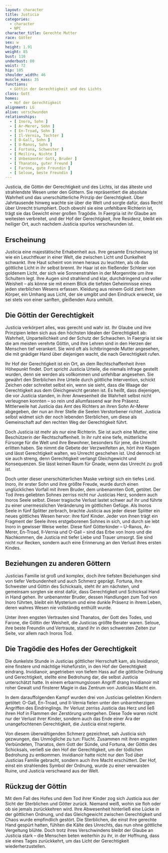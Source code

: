 ```yaml
---
layout: character
title: Justicia
categories:
  - character
  - NPC
character_title: Gerechte Mutter
race: Götter
sex: w
height: 1.91
weight: 85
bust: 110
underbust: 80
waist: 72
hip: 105
shoulder_width: 46
muscle_mass: 35
functions:
  - Göttin der Gerechtigkeit und des Lichts
class: Gott
homes:
  - Hof der Gerechtigkeit
alignment: LG
alive: verschwunden
relationships:
  - [ Inoro, Sohn ]
  - [ Ar-Merer, Sohn ]
  - [ En-Troad, Sohn ]
  - [ Il-Vernia, Tochter ]
  - [ O-Gall, Sohn ]
  - [ U-Ranos, Sohn ]
  - [ Fortuna, Schwester ]
  - [ Meilira, Nichte ]
  - [ Unbenannter Gott, Bruder ]
  - [ Thanatos, guter Freund ]
  - [ Farone, gute Freundin ]
  - [ Seloue, beste Freundin ]
---
```


Justicia, die Göttin der Gerechtigkeit und des Lichts, ist das älteste und strahlendste Wesen unter den Göttern. Sie
repräsentiert die absolute Wahrheit und das unerschütterliche Prinzip der Gerechtigkeit. Über Jahrtausende hinweg wachte
sie über die Welt und sorgte dafür, dass Recht über Unrecht triumphiert. Doch obwohl sie eine unfehlbare Richterin ist,
trägt sie das Gewicht einer großen Tragödie. In Faergria ist ihr Glaube am weitesten verbreitet, und der Hof der
Gerechtigkeit, ihre Residenz, bleibt ein heiliger Ort, auch nachdem Justicia spurlos verschwunden ist.

<!--more-->

## Erscheinung

Justicia eine majestätische Erhabenheit aus. Ihre gesamte Erscheinung ist wie ein Leuchtfeuer in einer Welt, die
zwischen Licht und Dunkelheit schwankt. Ihre Haut scheint von innen heraus zu leuchten, als ob das göttliche Licht in
ihr selbst brennt. Ihr Haar ist ein fließender Schleier von goldenem Licht, der sich wie Sonnenstrahlen in der
Morgenröte um ihre Schultern legt. Ihre Augen sind strahlend und klar, durchdringend und voller Weisheit – als könne sie
mit einem Blick die tiefsten Geheimnisse eines jeden sterblichen Wesens erfassen. Kleidung aus reinem Gold ziert ihren
Körper, ein Umhang aus Licht, der sie umgibt und den Eindruck erweckt, sie sei stets von einer sanften,
gleißenden Aura umhüllt.

## Die Göttin der Gerechtigkeit

Justicia verkörpert alles, was gerecht und wahr ist. Ihr Glaube und ihre Prinzipien leiten sich aus den höchsten Idealen
der Gerechtigkeit ab: Wahrheit, Unparteilichkeit und der Schutz der Schwachen. In Faergria ist sie die am meisten
verehrte Göttin, und ihre Lehren sind in den Herzen der Menschen tief verankert. Sie wird oft als lichtbringende Mutter
angesehen, die mit gnädiger Hand über diejenigen wacht, die nach Gerechtigkeit rufen.

Ihr Hof der Gerechtigkeit ist ein Ort, an dem Rechtschaffenheit ihren Höhepunkt findet. Dort spricht Justicia
Urteile, die niemals infrage gestellt wurden, denn sie werden als vollkommen und unfehlbar angesehen. Sie gewährt den
Sterblichen ihre Urteile durch göttliche Intervention, schickt Zeichen oder schreitet selbst ein, wenn sie sieht, dass
die Waage der Gerechtigkeit aus dem Gleichgewicht geraten ist. Es heißt, dass diejenigen, die vor Justicia standen, in
ihrer Anwesenheit die Wahrheit selbst nicht verleugnen konnten – so rein und allumfassend war ihre Präsenz. Mittlerweile
hat Justicia das Amt des Richters an ihren Sohn Ar-Merer abgegeben, der nun an ihrer Stelle die Seelen Verstorbener
richtet. Justicia selbst widmet sich der noch lebenden Sterblichen, um diese als Gemeinschaft auf den rechten Weg der
Gerechtigkeit führt.

Doch Justicia ist mehr als nur eine Richterin. Sie ist auch eine Mutter, eine Beschützerin der Rechtschaffenheit. In ihr
ruht eine tiefe, mütterliche Fürsorge für die Welt und ihre Bewohner, besonders für jene, die Unrecht erlitten haben.
Sie nimmt die Gebete der Verzweifelten an, hört ihre Klagen und lässt Gerechtigkeit walten, wo Unrecht geschehen ist.
Und dennoch ist sie auch streng, denn Gerechtigkeit verlangt Gleichgewicht und Konsequenzen. Sie lässt keinen Raum für
Gnade, wenn das Unrecht zu groß ist.

Doch unter dieser unerschütterlichen Maske verbirgt sich ein tiefes Leid. Inoro, ihr erster Sohn und ihre größte Freude,
wurde durch einen unglücklichen Vorfall mit ihrem Bruder, dem unbenannten Gott, getötet. Der Tod ihres geliebten Sohnes
zerriss nicht nur Justicias Herz, sondern auch Inoros Seele selbst. Dieser tragische Verlust lastet schwer auf ihr und
führte zu einer unermesslichen Veränderung im göttlichen Gefüge. Als Inoros Seele in fünf Splitter zerbrach, brachte
Justicia aus jeder dieser Splitter ein neues göttliches Wesen hervor: ihre fünf Kinder. Jeder von ihnen trägt ein
Fragment der Seele ihres erstgeborenen Sohnes in sich, und durch sie lebt Inoro in gewisser Weise weiter. Diese fünf
Götterkinder – U-Ranos, Ar-Merer, En-Troad, Il-Vernia und O-Gall – sind das Erbe von Inoro und die Nachkommen, die
Justicia mit tiefer Liebe und Trauer umsorgt. Sie sind nicht nur Recken, sondern auch eine Erinnerung an den Verlust
ihres ersten Kindes.

## Beziehungen zu anderen Göttern

Justicias Familie ist groß und komplex, doch ihre tiefsten Beziehungen sind von tiefer Verbundenheit und auch Schmerz
geprägt. Fortuna, ihre Schwester und Göttin des Schicksals, steht ihr am nächsten, und gemeinsam sorgten sie einst
dafür, dass Gerechtigkeit und Schicksal Hand in Hand gehen. Ihr unbenannter Bruder, dessen Handlungen zum Tod von Inoro
führten, bleibt ein Mysterium und eine dunkle Präsenz in ihrem Leben, deren wahres Wesen nie vollständig enthüllt wurde.

Unter ihren engsten Vertrauten sind Thanatos, der Gott des Todes, und Farone, die Göttin der Weisheit, die Justicias
größte Berater waren. Seloue, ihre beste Freundin und Vertraute, stand ihr in den schwersten Zeiten zur Seite, vor allem
nach Inoros Tod.

## Die Tragödie des Hofes der Gerechtigkeit

Die dunkelste Stunde in Justicias göttlicher Herrschaft kam, als Invidianoir, eine finstere und mächtige Hohefürstin, in
den Hof der Gerechtigkeit eindrang. Invidianoir, angetrieben von tiefem Hass auf die göttliche Ordnung und
Gerechtigkeit, stellte eine Bedrohung dar, die selbst Justicia unterschätzt hatte. In einem erbarmungslosen Angriff
drang Invidianoir mit roher Gewalt und finsterer Magie in das Zentrum von Justicias Macht ein.

In dem darauffolgenden Kampf wurden drei von Justicias geliebten Kindern getötet: O-Gall, En-Troad, und Il-Vernia fielen
unter den unbarmherzigen Angriffen des Eindringlings. Ihr Verlust zerriss Justicia das Herz und ließ ihren Hof in
Flammen der Zerstörung untergehen. Diese Tode waren nicht nur der Verlust ihrer Kinder, sondern auch das Ende einer Ära
der unangefochtenen Gerechtigkeit, die Justicia einst regierte.

Von diesem überwältigenden Schmerz gezeichnet, sah Justicia sich gezwungen, das Unmögliche zu tun: Flucht. Zusammen mit
ihren engsten Verbündeten, Thanatos, dem Gott der Sünde, und Fortuna, der Göttin des Schicksals, verließ sie den Hof der
Gerechtigkeit, um der tödlichen Bedrohung zu entkommen. Invidianoir hatte nicht nur den Tod über Justicias Familie
gebracht, sondern auch ihre Macht erschüttert. Der Hof, einst ein strahlendes Symbol der Ordnung, wurde zu einer
verwaisten Ruine, und Justicia verschwand aus der Welt.

## Rückzug der Göttin

Mit dem Fall des Hofes und dem Tod ihrer Kinder zog sich Justicia aus der Sicht der Sterblichen und Götter zurück.
Niemand weiß, wohin sie floh oder ob sie jemals zurückkehren wird. Ihre Abwesenheit hinterließ eine Lücke in der
göttlichen Ordnung, und das Gleichgewicht zwischen Gerechtigkeit und Chaos wurde empfindlich gestört. Die Sterblichen,
die einst ihre gerechte Hand gespürt hatten, fühlten die Kälte des Unrechts, das nun ohne göttliche Vergeltung blühte.
Doch trotz ihres Verschwindens bleibt der Glaube an Justicia stark – die Menschen beten weiterhin zu ihr, in der
Hoffnung, dass sie eines Tages zurückkehrt, um das Licht der Gerechtigkeit wiederherzustellen.